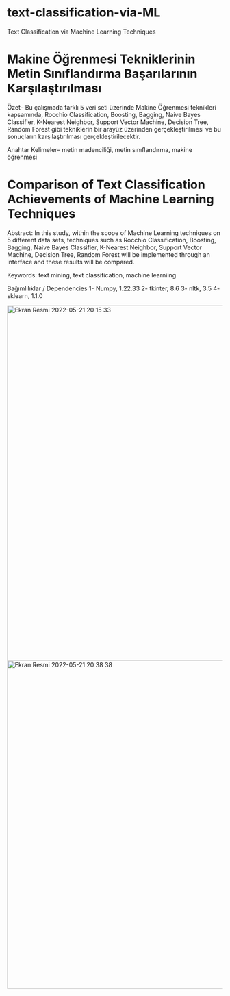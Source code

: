 # text-classification-via-ML
Text Classification via Machine Learning Techniques

# Makine Öğrenmesi Tekniklerinin Metin Sınıflandırma Başarılarının Karşılaştırılması

Özet– Bu çalışmada farklı 5 veri seti üzerinde Makine Öğrenmesi teknikleri kapsamında, Rocchio Classification, Boosting, Bagging, Naive Bayes Classifier, K-Nearest Neighbor, Support Vector Machine, Decision Tree, Random Forest gibi tekniklerin bir arayüz üzerinden gerçekleştirilmesi ve bu sonuçların karşılaştırılması gerçekleştirilecektir. 

Anahtar Kelimeler– metin madenciliği, metin sınıflandırma, makine öğrenmesi



# Comparison of Text Classification Achievements of Machine Learning Techniques

Abstract: In this study, within the scope of Machine Learning techniques on 5 different data sets, techniques such as Rocchio Classification, Boosting, Bagging, Naive Bayes Classifier, K-Nearest Neighbor, Support Vector Machine, Decision Tree, Random Forest will be implemented through an interface and these results will be compared.

Keywords: text mining, text classification, machine learniing


Bağımlılıklar / Dependencies
1- Numpy, 1.22.33
2- tkinter, 8.6
3- nltk, 3.5
4- sklearn, 1.1.0

<img width="829" alt="Ekran Resmi 2022-05-21 20 15 33" src="https://user-images.githubusercontent.com/17406277/169663737-a435230b-3204-4ed2-84f6-67989b5c9c58.png">

<img width="768" alt="Ekran Resmi 2022-05-21 20 38 38" src="https://user-images.githubusercontent.com/17406277/169663741-96880e38-adc2-43c6-8033-035174adedc4.png">
